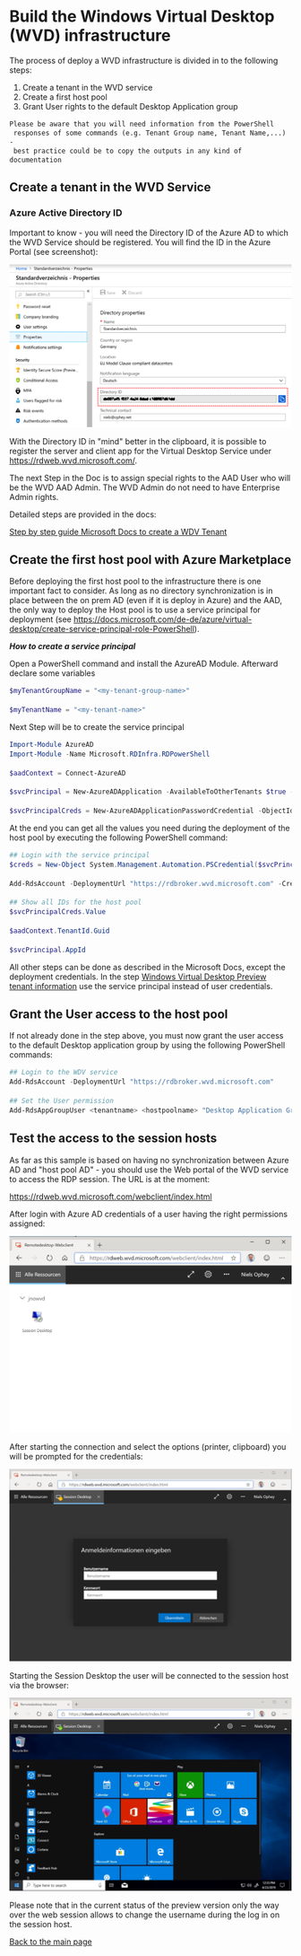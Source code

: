 # Build the Windows Virtual Desktop (WVD) infrastructure

The process of deploy a WVD infrastructure is divided in to the following steps:

1. Create a tenant in the WVD service 
2. Create a first host pool 
3. Grant User rights to the default Desktop Application group  

```
Please be aware that you will need information from the PowerShell
 responses of some commands (e.g. Tenant Group name, Tenant Name,...) - 
 best practice could be to copy the outputs in any kind of documentation  
```

## Create a tenant in the WVD Service

### Azure Active Directory ID ###

Important to know - you will need the Directory ID of the Azure AD to which the WVD Service should be registered. You will find the ID in the Azure Portal (see screenshot):

![Directory ID](../9_images/directory-id.png)



With the Directory ID in "mind" better in the clipboard, it is possible to register the server and client app for the Virtual Desktop Service under https://rdweb.wvd.microsoft.com/.

The next Step in the Doc is to assign special rights to the AAD User who will be the WVD AAD Admin. The WVD Admin do not need to have Enterprise Admin rights. 

Detailed steps are provided in the docs:

[Step by step guide Microsoft Docs to create a WDV Tenant](https://docs.microsoft.com/de-de/azure/virtual-desktop/tenant-setup-azure-active-directory)

## Create the first host pool with Azure Marketplace

Before deploying the first host pool to the infrastructure there is one important fact to consider. As long as no directory synchronization is in place between the on prem AD (even if it is deploy in Azure) and the AAD, the only way to deploy the Host pool is to use a service principal for deployment (see https://docs.microsoft.com/de-de/azure/virtual-desktop/create-service-principal-role-PowerShell).

***How to create a service principal***

Open a PowerShell command and install the AzureAD Module. Afterward declare some variables

```PowerShell
$myTenantGroupName = "<my-tenant-group-name>"

$myTenantName = "<my-tenant-name>"
```

Next Step will be to create the service principal

```PowerShell
Import-Module AzureAD
Import-Module -Name Microsoft.RDInfra.RDPowerShell

$aadContext = Connect-AzureAD

$svcPrincipal = New-AzureADApplication -AvailableToOtherTenants $true -DisplayName "Windows Virtual Desktop Svc Principal"

$svcPrincipalCreds = New-AzureADApplicationPasswordCredential -ObjectId $svcPrincipal.ObjectId
```

At the end you can get all the values you need during the deployment of the host pool by executing the following PowerShell command:

 ```PowerShell
## Login with the service principal
$creds = New-Object System.Management.Automation.PSCredential($svcPrincipal.AppId, (ConvertTo-SecureString $svcPrincipalCreds.Value -AsPlainText -Force))

Add-RdsAccount -DeploymentUrl "https://rdbroker.wvd.microsoft.com" -Credential $creds -ServicePrincipal -AadTenantId $aadContext.TenantId.Guid

## Show all IDs for the host pool
$svcPrincipalCreds.Value

 $aadContext.TenantId.Guid

 $svcPrincipal.AppId
```

All other steps can be done as described in the Microsoft Docs, except the deployment credentials. In the step [Windows Virtual Desktop Preview tenant information](https://docs.microsoft.com/de-de/azure/virtual-desktop/create-host-pools-azure-marketplace#windows-virtual-desktop-preview-tenant-information) use the service principal instead of user credentials.

## Grant the User access to the host pool

If not already done in the step above, you must now grant the user access to the default Desktop application group by using the following PowerShell commands:

```PowerShell
## Login to the WDV service
Add-RdsAccount -DeploymentUrl "https://rdbroker.wvd.microsoft.com"

## Set the User permission
Add-RdsAppGroupUser <tenantname> <hostpoolname> "Desktop Application Group" -UserPrincipalName <userupn>
```

## Test the access to the session hosts

As far as this sample is based on having no synchronization between Azure AD and "host pool AD" - you should use the Web portal of the WVD service to access the RDP session. The URL is at the moment:

https://rdweb.wvd.microsoft.com/webclient/index.html

After login with Azure AD credentials of a user having the right permissions assigned: 

![Websession using WVD](../9_images/websession.png)

After starting the connection and select the options (printer, clipboard) you will be prompted for the credentials:

![Websession login dialog](../9_images/websession-login.png)

Starting the Session Desktop the user will be connected to the session host via the browser:

![Websession with user logged in](../9_images/websession-rdp.png)

Please note that in the current status of the preview version only the way over the web session allows to change the username during the log in on the session host.


[Back to the main page](https://github.com/CSA-OCP-GER/windows-virtual-desktop/)
